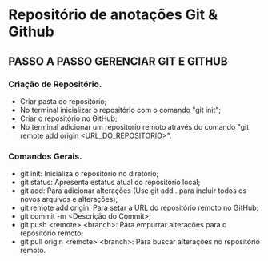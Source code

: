 # Repositório de anotações Git & Github

## PASSO A PASSO GERENCIAR GIT E GITHUB

### Criação de Repositório.

- Criar pasta do repositório;
- No terminal inicializar o repositório com o comando "git init";
- Criar o repositório no GitHub;
- No terminal adicionar um repositório remoto através do comando "git remote add origin <URL_DO_REPOSITORIO>".

### Comandos Gerais.

- git init: Inicializa o repositório no diretório;
- git status: Apresenta estatus atual do repositório local;
- git add: Para adicionar alterações (Use git add . para incluir todos os novos arquivos e alterações);
- git remote add origin: Para setar a URL do repositório remoto no GitHub;
- git commit -m \<Descrição do Commit>;
- git push \<remote> \<branch>: Para empurrar alterações para o repositório remoto;
- git pull origin \<remote> \<branch>: Para buscar alterações no repositório remoto.